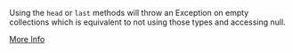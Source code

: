 Using the `head` or `last` methods will throw an Exception on empty collections which is equivalent to not using those types
and accessing null.

[More Info](https://www.bks2.com/2012/12/31/head_vs_headOption/)
